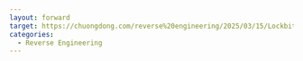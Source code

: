 ```yaml
---
layout: forward
target: https://chuongdong.com/reverse%20engineering/2025/03/15/Lockbit4Ransomware/
categories:
  - Reverse Engineering
---
```

